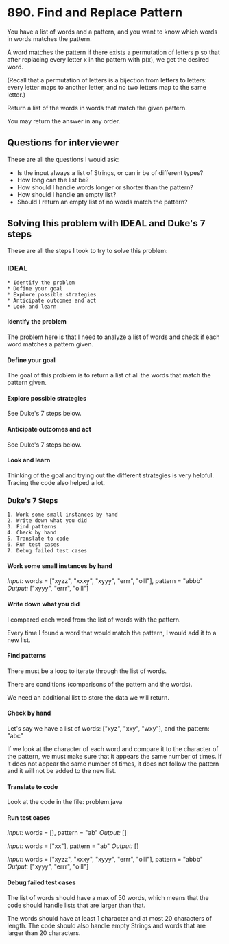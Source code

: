 # 890. Find and Replace Pattern
You have a list of words and a pattern, and you want to know which words in words matches the pattern.

A word matches the pattern if there exists a permutation of letters p so that after replacing every letter x in the pattern with p(x), we get the desired word.

(Recall that a permutation of letters is a bijection from letters to letters: every letter maps to another letter, and no two letters map to the same letter.)

Return a list of the words in words that match the given pattern. 

You may return the answer in any order.

## Questions for interviewer
These are all the questions I would ask:
* Is the input always a list of Strings, or can ir be of different types?
* How long can the list be?
* How should I handle words longer or shorter than the pattern?
* How should I handle an empty list?
* Should I return an empty list of no words match the pattern?

## Solving this problem with IDEAL and Duke's 7 steps
These are all the steps I took to try to solve this problem:

### IDEAL
```
* Identify the problem
* Define your goal
* Explore possible strategies
* Anticipate outcomes and act
* Look and learn
```
#### Identify the problem
The problem here is that I need to analyze a list of words and check if each word matches a pattern given.

#### Define your goal
The goal of this problem is to return a list of all the words that match the pattern given.

#### Explore possible strategies
See Duke's 7 steps below.

#### Anticipate outcomes and act
See Duke's 7 steps below.

#### Look and learn
Thinking of the goal and trying out the different strategies is very helpful. Tracing the code also helped a lot.

### Duke's 7 Steps
```
1. Work some small instances by hand
2. Write down what you did
3. Find patterns
4. Check by hand
5. Translate to code
6. Run test cases
7. Debug failed test cases
```

#### Work some small instances by hand
*Input:* words = ["xyzz", "xxxy", "xyyy", "errr", "olll"], pattern = "abbb"
*Output:* ["xyyy", "errr", "olll"]

#### Write down what you did
I compared each word from the list of words with the pattern. 

Every time I found a word that would match the pattern, I would add it to a new list.

#### Find patterns
There must be a loop to iterate through the list of words.

There are conditions (comparisons of the pattern and the words).

We need an additional list to store the data we will return.

#### Check by hand
Let's say we have a list of words: ["xyz", "xxy", "wxy"], and the pattern: "abc"

If we look at the character of each word and compare it to the character of the pattern, we must make sure that it appears the same number of times. 
If it does not appear the same number of times, it does not follow the pattern and it will not be added to the new list.

#### Translate to code
Look at the code in the file: problem.java

#### Run test cases
*Input:* words = [], pattern = "ab"
*Output:* []

*Input:* words = ["xx"], pattern = "ab"
*Output:* []

*Input:* words = ["xyzz", "xxxy", "xyyy", "errr", "olll"], pattern = "abbb"
*Output:* ["xyyy", "errr", "olll"]

#### Debug failed test cases
The list of words should have a max of 50 words, which means that the code should handle lists that are larger than that.

The words should have at least 1 character and at most 20 characters of length. The code should also handle empty Strings and words that are larger than 20 characters.
